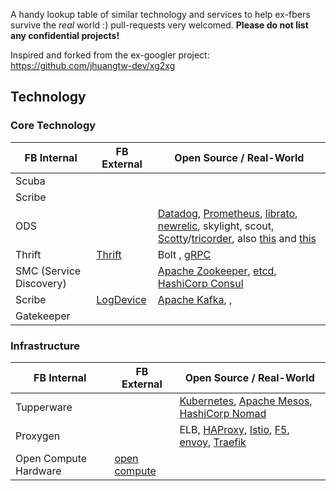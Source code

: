 A handy lookup table of similar technology and services to help ex-fbers survive the *real* world :)
pull-requests very welcomed. __Please do not list any confidential projects!__

Inspired and forked from the ex-googler project:
https://github.com/jhuangtw-dev/xg2xg

## Technology

### Core Technology

| FB Internal   | FB External   | Open Source / Real-World                                                                                                                                                                                                                                                                                                                                                    |
| ------------- | ------------- | -------------                                                                                                                                                                                                                                                                                                                                                               |
| Scuba         |               |                                                                                                                                                                                                                                                                                                                                                                             |
| Scribe        |               |                                                                                                                                                                                                                                                                                                                                                                             |
| ODS           |               | [Datadog](https://www.datadoghq.com/), [Prometheus](https://prometheus.io), [librato](https://www.librato.com), [newrelic](http://newrelic.com), skylight, scout, [Scotty](https://github.com/Symantec/scotty)/[tricorder](https://github.com/Symantec/tricorder), also [this](https://vimeo.com/173610242) and [this](https://prometheus.io/docs/introduction/comparison/) |
| Thrift                  | [Thrift](https://github.com/apache/thrift) | Bolt , [gRPC](https://github.com/grpc/grpc)
| SMC (Service Discovery) |                                            | [Apache Zookeeper](https://github.com/apache/zookeeper), [etcd](https://github.com/coreos/etcd), [HashiCorp Consul](https://github.com/hashicorp/consul)                                                                                                                                                                                                                    |
| Scribe                  |  [LogDevice](https://github.com/facebookincubator/LogDevice)                                           | [Apache Kafka](https://github.com/apache/kafka), ,                                                                                                                                                                                           |
| Gatekeeper              |                                            |                                                                                                                                                                                                                                                                                                                      
### Infrastructure

| FB Internal   | FB External                                 | Open Source / Real-World                                                                                                                          |
| ------------- | -------------                               | -------------                                                                                                                                     |
| Tupperware    |                                             | [Kubernetes](https://kubernetes.io/), [Apache Mesos](https://github.com/apache/mesos), [HashiCorp Nomad](https://github.com/hashicorp/nomad)      |
| Proxygen      |                                             | ELB, [HAProxy](http://www.haproxy.org/), [Istio](https://istio.io/), [F5](https://f5.com/products/big-ip), [envoy](https://github.com/lyft/envoy), [Traefik](https://traefik.io/)|
| Open Compute Hardware  | [open compute](http://www.opencompute.org/) |                                                                                                                                                   |
